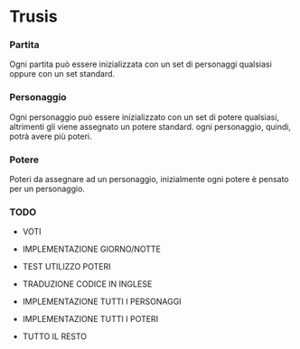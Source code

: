# Trusis

### Partita
Ogni partita può essere inizializzata con un set di personaggi qualsiasi oppure con un set standard.

### Personaggio
Ogni personaggio può essere inizializzato con un set di potere qualsiasi, altrimenti gli viene assegnato un potere standard.
ogni personaggio, quindi, potrà avere più poteri.

### Potere
Poteri da assegnare ad un personaggio, inizialmente ogni potere è pensato per un personaggio.

### TODO

* VOTI
* IMPLEMENTAZIONE GIORNO/NOTTE
* TEST UTILIZZO POTERI
* TRADUZIONE CODICE IN INGLESE
* IMPLEMENTAZIONE TUTTI I PERSONAGGI
* IMPLEMENTAZIONE TUTTI I POTERI

* TUTTO IL RESTO
